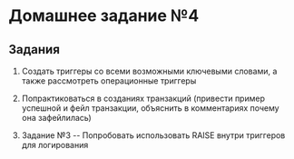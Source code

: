 # Домашнее задание №4
## Задания
1. Создать триггеры со всеми возможными ключевыми словами, а также рассмотреть операционные триггеры

2. Попрактиковаться в созданиях транзакций (привести пример успешной и фейл транзакции, объяснить в комментариях почему она зафейлилась)

3. Задание №3
-- Попробовать использовать RAISE внутри триггеров для логирования